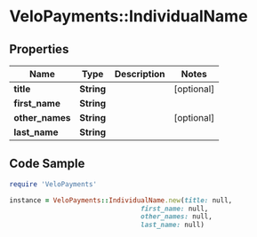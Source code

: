 # VeloPayments::IndividualName

## Properties

Name | Type | Description | Notes
------------ | ------------- | ------------- | -------------
**title** | **String** |  | [optional] 
**first_name** | **String** |  | 
**other_names** | **String** |  | [optional] 
**last_name** | **String** |  | 

## Code Sample

```ruby
require 'VeloPayments'

instance = VeloPayments::IndividualName.new(title: null,
                                 first_name: null,
                                 other_names: null,
                                 last_name: null)
```


